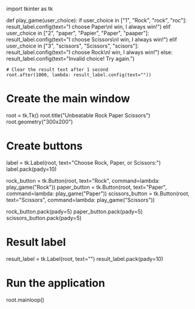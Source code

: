 import tkinter as tk

def play_game(user_choice):
    if user_choice in ["1", "Rock", "rock", "roc"]:
        result_label.config(text="I choose Paper\nI win, I always win!")
    elif user_choice in ["2", "paper", "Papier", "Paper", "paaper"]:
        result_label.config(text="I choose Scissors\nI win, I always win!")
    elif user_choice in ["3", "scissors", "Scissors", "scisors"]:
        result_label.config(text="I choose Rock\nI win, I always win!")
    else:
        result_label.config(text="Invalid choice! Try again.")
    
    # Clear the result text after 1 second
    root.after(1000, lambda: result_label.config(text=""))

# Create the main window
root = tk.Tk()
root.title("Unbeatable Rock Paper Scissors")
root.geometry("300x200")

# Create buttons
label = tk.Label(root, text="Choose Rock, Paper, or Scissors:")
label.pack(pady=10)

rock_button = tk.Button(root, text="Rock", command=lambda: play_game("Rock"))
paper_button = tk.Button(root, text="Paper", command=lambda: play_game("Paper"))
scissors_button = tk.Button(root, text="Scissors", command=lambda: play_game("Scissors"))

rock_button.pack(pady=5)
paper_button.pack(pady=5)
scissors_button.pack(pady=5)

# Result label
result_label = tk.Label(root, text="")
result_label.pack(pady=10)

# Run the application
root.mainloop()
